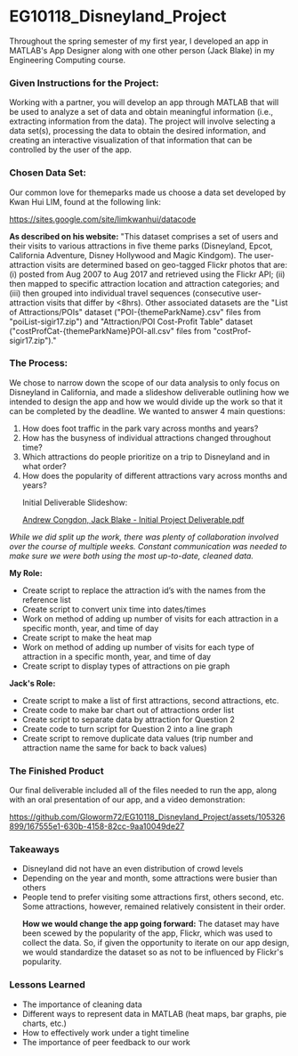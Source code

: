 # EG10118_Disneyland_Project
Throughout the spring semester of my first year, I developed an app in MATLAB's App Designer along with one other person (Jack Blake) in my Engineering Computing course.

### Given Instructions for the Project:
Working with a partner, you will develop an app through MATLAB that will be used to analyze a
set of data and obtain meaningful information (i.e., extracting information from the data). The
project will involve selecting a data set(s), processing the data to obtain the desired
information, and creating an interactive visualization of that information that can be controlled
by the user of the app.

### Chosen Data Set:
Our common love for themeparks made us choose a data set developed by Kwan Hui LIM, found at the following link:<p>
https://sites.google.com/site/limkwanhui/datacode<p>
**As described on his website:** "This dataset comprises a set of users and their visits to various attractions in five theme parks (Disneyland, Epcot, California Adventure, Disney Hollywood and Magic Kindgom). The user-attraction visits are determined based on geo-tagged Flickr photos that are: (i) posted from Aug 2007 to Aug 2017 and retrieved using the Flickr API; (ii) then mapped to specific attraction location and attraction categories; and (iii) then grouped into individual travel sequences (consecutive user-attraction visits that differ by <8hrs). Other associated datasets are the "List of Attractions/POIs" dataset ("POI-{themeParkName}.csv" files from "poiList-sigir17.zip") and "Attraction/POI Cost-Profit Table" dataset ("costProfCat-{themeParkName}POI-all.csv" files from "costProf-sigir17.zip")."
### The Process:
We chose to narrow down the scope of our data analysis to only focus on Disneyland in California, and made a slideshow deliverable outlining how we intended to design the app and how we would divide up the work so that it can be completed by the deadline. We wanted to answer 4 main questions:<p>
1. How does foot traffic in the park vary across months and years?
2. How has the busyness of individual attractions changed throughout time?
3. Which attractions do people prioritize on a trip to Disneyland and in what order?
4. How does the popularity of different attractions vary across months and years?<p>
Initial Deliverable Slideshow:<p>
 [Andrew Congdon, Jack Blake - Initial Project Deliverable.pdf](https://github.com/Gloworm72/EG10118_Disneyland_Project/files/11547786/Andrew.Congdon.Jack.Blake.-.Initial.Project.Deliverable.pdf)

*While we did split up the work, there was plenty of collaboration involved over the course of multiple weeks. Constant communication was needed to make sure we were both using the most up-to-date, cleaned data.*<p>
**My Role:**
* Create script to replace the attraction id’s with the names from the reference list
* Create script to convert unix time into dates/times
* Work on method of adding up number of visits for each attraction in a specific month, year, and time of day
* Create script to make the heat map
* Work on method of adding up number of visits for each type of attraction in a specific month, year, and time of day
* Create script to display types of attractions on pie graph<p>

**Jack's Role:**
* Create script to make a list of first attractions, second attractions, etc.
* Create code to make bar chart out of attractions order list
* Create script to separate data by attraction for Question 2
* Create code to turn script for Question 2 into a line graph
* Create script to remove duplicate data values (trip number and attraction name the same for back to back values)
### The Finished Product
Our final deliverable included all of the files needed to run the app, along with an oral presentation of our app, and a video demonstration:

 
https://github.com/Gloworm72/EG10118_Disneyland_Project/assets/105326899/167555e1-630b-4158-82cc-9aa10049de27


### Takeaways
* Disneyland did not have an even distribution of crowd levels
* Depending on the year and month, some attractions were busier than others
* People tend to prefer visiting some attractions first, others second, etc. Some attractions, however, remained relatively consistent in their order.<p>
**How we would change the app going forward:**
The dataset may have been scewed by the popularity of the app, Flickr, which was used to collect the data. So, if given the opportunity to iterate on our app design, we would standardize the dataset so as not to be influenced by Flickr's popularity.
### Lessons Learned
* The importance of cleaning data
* Different ways to represent data in MATLAB (heat maps, bar graphs, pie charts, etc.)
* How to effectively work under a tight timeline
* The importance of peer feedback to our work
 
